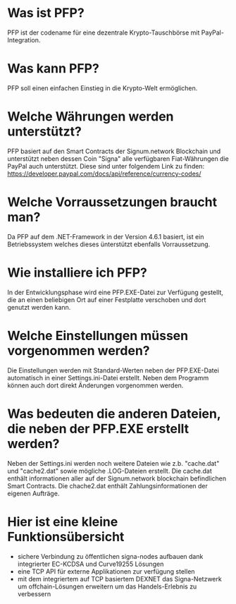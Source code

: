 # Was ist PFP?
PFP ist der codename für eine dezentrale Krypto-Tauschbörse mit PayPal-Integration.
# Was kann PFP?
PFP soll einen einfachen Einstieg in die Krypto-Welt ermöglichen.
# Welche Währungen werden unterstützt?
PFP basiert auf den Smart Contracts der Signum.network Blockchain und unterstützt neben dessen Coin "Signa" alle verfügbaren Fiat-Währungen die PayPal auch unterstützt. Diese sind unter folgendem Link zu finden: https://developer.paypal.com/docs/api/reference/currency-codes/
# Welche Vorraussetzungen braucht man?
Da PFP auf dem .NET-Framework in der Version 4.6.1 basiert, ist ein Betriebssystem welches dieses ünterstützt ebenfalls Vorraussetzung.
# Wie installiere ich PFP?
In der Entwicklungsphase wird eine PFP.EXE-Datei zur Verfügung gestellt, die an einen beliebigen Ort auf einer Festplatte verschoben und dort genutzt werden kann.
# Welche Einstellungen müssen vorgenommen werden?
Die Einstellungen werden mit Standard-Werten neben der PFP.EXE-Datei automatisch in einer Settings.ini-Datei erstellt. Neben dem Programm können auch dort direkt Änderungen vorgenommen werden.
# Was bedeuten die anderen Dateien, die neben der PFP.EXE erstellt werden?
Neben der Settings.ini werden noch weitere Dateien wie z.b. "cache.dat" und "cache2.dat" sowie mögliche .LOG-Dateien erstellt. Die cache.dat enthält informationen aller auf der Signum.network blockchain befindlichen Smart Contracts. Die chache2.dat enthält Zahlungsinformationen der eigenen Aufträge.

# Hier ist eine kleine Funktionsübersicht
- sichere Verbindung zu öffentlichen signa-nodes aufbauen dank integrierter EC-KCDSA und Curve19255 Lösungen
- eine TCP API für externe Applikationen zur verfügung stellen
- mit dem integriertem auf TCP basiertem DEXNET das Signa-Netzwerk um offchain-Lösungen erweitern um das Handels-Erlebnis zu verbessern
